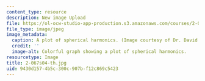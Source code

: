 ```yaml
---
content_type: resource
description: New image Upload
file: https://ol-ocw-studio-app-production.s3.amazonaws.com/courses/2-067-advanced-structural-dynamics-and-acoustics-13-811-spring-2004/9430d1574b5c300c907bf12c869c5423_2-067s04-th.jpg
file_type: image/jpeg
image_metadata:
  caption: A plot of spherical harmonics. (Image courtesy of Dr. David Battle.)
  credit: ''
  image-alt: Colorful graph showing a plot of spherical harmonics.
resourcetype: Image
title: 2-067s04-th.jpg
uid: 9430d157-4b5c-300c-907b-f12c869c5423
---
```

